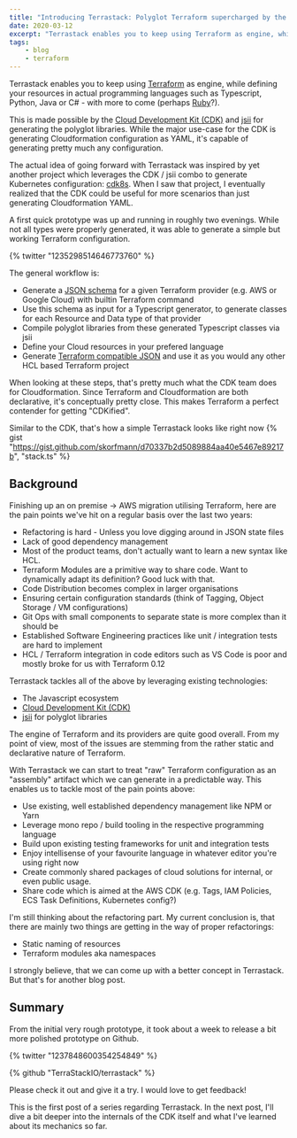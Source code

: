 ```yaml
---
title: "Introducing Terrastack: Polyglot Terraform supercharged by the CDK"
date: 2020-03-12
excerpt: "Terrastack enables you to keep using Terraform as engine, while defining your resources in actual programming languages such as Typescript, Python, Java or C#"
tags:
    - blog
    - terraform
---
```


Terrastack enables you to keep using [Terraform](https://terraform.io) as engine, while defining your resources in actual programming languages such as Typescript, Python, Java or C# - with more to come (perhaps [Ruby](https://github.com/aws/jsii/issues/144)?).

This is made possible by the [Cloud Development Kit (CDK)](https://aws.amazon.com/cdk/) and [jsii](https://github.com/aws/jsii/) for generating the polyglot libraries. While the major use-case for the CDK is generating Cloudformation configuration as YAML, it's capable of generating pretty much any configuration.

The actual idea of going forward with Terrastack was inspired by yet another project which leverages the CDK / jsii combo to generate Kubernetes configuration: [cdk8s](https://github.com/awslabs/cdk8s). When I saw that project, I eventually realized that the CDK could be useful for more scenarios than just generating Cloudformation YAML.

A first quick prototype was up and running in roughly two evenings. While not all types were properly generated, it was able to generate a simple but working Terraform configuration.

{% twitter "1235298514646773760" %}

The general workflow is:

- Generate a [JSON schema](https://www.terraform.io/docs/commands/providers/schema.html) for a given Terraform provider (e.g. AWS or Google Cloud) with builtin Terraform command
- Use this schema as input for a Typescript generator, to generate classes for each Resource and Data type of that provider
- Compile polyglot libraries from these generated Typescript classes via jsii
- Define your Cloud resources in your prefered language
- Generate [Terraform compatible JSON](https://www.terraform.io/docs/configuration/syntax-json.html) and use it as you would any other HCL based Terraform project

When looking at these steps, that's pretty much what the CDK team does for Cloudformation. Since Terraform and Cloudformation are both declarative, it's conceptually pretty close. This makes Terraform a perfect contender for getting "CDKified".

Similar to the CDK, that's how a simple Terrastack looks like right now
{% gist "https://gist.github.com/skorfmann/d70337b2d5089884aa40e5467e89217b", "stack.ts" %}

## Background

Finishing up an on premise -> AWS migration utilising Terraform, here are the pain points we've hit on a regular basis over the last two years:

- Refactoring is hard - Unless you love digging around in JSON state files
- Lack of good dependency management
- Most of the product teams, don't actually want to learn a new syntax like HCL.
- Terraform Modules are a primitive way to share code. Want to dynamically adapt its definition? Good luck with that.
- Code Distribution becomes complex in larger organisations
- Ensuring certain configuration standards (think of Tagging, Object Storage / VM configurations)
- Git Ops with small components to separate state is more complex than it should be
- Established Software Engineering practices like unit / integration tests are hard to implement
- HCL / Terraform integration in code editors such as VS Code is poor and mostly broke for us with Terraform 0.12

Terrastack tackles all of the above by leveraging existing technologies:

- The Javascript ecosystem
- [Cloud Development Kit (CDK)](https://aws.amazon.com/cdk/)
- [jsii](https://github.com/aws/jsii/) for polyglot libraries

The engine of Terraform and its providers are quite good overall. From my point of view, most of the issues are stemming from the rather static and declarative nature of Terraform.

With Terrastack we can start to treat "raw" Terraform configuration as an "assembly" artifact which we can generate in a predictable way. This enables us to tackle most of the pain points above:

- Use existing, well established dependency management like NPM or Yarn
- Leverage mono repo / build tooling in the respective programming language
- Build upon existing testing frameworks for unit and integration tests
- Enjoy intellisense of your favourite language in whatever editor you're using right now
- Create commonly shared packages of cloud solutions for internal, or even public usage.
- Share code which is aimed at the AWS CDK (e.g. Tags, IAM Policies, ECS Task Definitions, Kubernetes config?)

I'm still thinking about the refactoring part. My current conclusion is, that there are mainly two things are getting in the way of proper refactorings:

- Static naming of resources
- Terraform modules aka namespaces

I strongly believe, that we can come up with a better concept in Terrastack. But that's for another blog post.

## Summary

From the initial very rough prototype, it took about a week to release a bit more polished prototype on Github.

{% twitter "1237848600354254849" %}

{% github "TerraStackIO/terrastack" %}

Please check it out and give it a try. I would love to get feedback!

This is the first post of a series regarding Terrastack. In the next post, I'll dive a bit deeper into the internals of the CDK itself and what I've learned about its mechanics so far.